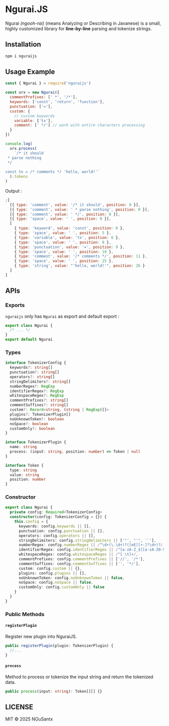 # Ngurai.JS

Ngurai _(ngooh-rai)_ (means Analyzing or Describing in Javanese) is a small, highly customized library for **line-by-line** parsing and tokenize strings.

## Installation

```bash
npm i nguraijs
```

## Usage Example

```javascript
const { Ngurai } = require('nguraijs')

const urx = new Ngurai({
  commentPrefixes: [' *', '/*'],
  keywords: ['const', 'return', 'function'],
  punctuation: ['='],
  custom: {
    // custom keywords
    variable: ['tx'],
    comment: [' */'] // work with entire characters processing
  }
})

console.log(
  urx.process(
    `/* it should
 * parse nothing
 */
 
const tx = /* comments */ 'hello, world!'`
  ).tokens
)
```

Output :

```javascript
;[
  [{ type: 'comment', value: '/* it should', position: 0 }],
  [{ type: 'comment', value: ' * parse nothing', position: 0 }],
  [{ type: 'comment', value: ' */', position: 0 }],
  [{ type: 'space', value: ' ', position: 0 }],
  [
    { type: 'keyword', value: 'const', position: 0 },
    { type: 'space', value: ' ', position: 5 },
    { type: 'variable', value: 'tx', position: 6 },
    { type: 'space', value: ' ', position: 8 },
    { type: 'punctuation', value: '=', position: 9 },
    { type: 'space', value: ' ', position: 10 },
    { type: 'comment', value: '/* comments */', position: 11 },
    { type: 'space', value: ' ', position: 25 },
    { type: 'string', value: "'hello, world!'", position: 26 }
  ]
]
```

## APIs

### Exports

`nguraijs` only has `Ngurai` as export and default export :

```javascript
export class Ngurai {
  /* ... */
}
export default Ngurai
```

### Types

```typescript
interface TokenizerConfig {
  keywords?: string[]
  punctuation?: string[]
  operators?: string[]
  stringDelimiters?: string[]
  numberRegex?: RegExp
  identifierRegex?: RegExp
  whitespaceRegex?: RegExp
  commentPrefixes?: string[]
  commentSuffixes?: string[]
  custom?: Record<string, (string | RegExp)[]>
  plugins?: TokenizerPlugin[]
  noUnknownToken?: boolean
  noSpace?: boolean
  customOnly?: boolean
}

interface TokenizerPlugin {
  name: string
  process: (input: string, position: number) => Token | null
}

interface Token {
  type: string
  value: string
  position: number
}
```

### Constructor

```typescript
export class Ngurai {
  private config: Required<TokenizerConfig>
  constructor(config: TokenizerConfig = {}) {
    this.config = {
      keywords: config.keywords || [],
      punctuation: config.punctuation || [],
      operators: config.operators || [],
      stringDelimiters: config.stringDelimiters || ['"', "'", '`'],
      numberRegex: config.numberRegex || /^\d+(\.\d+)?([eE][+-]?\d+)?/,
      identifierRegex: config.identifierRegex || /^[a-zA-Z_$][a-zA-Z0-9_$]*/,
      whitespaceRegex: config.whitespaceRegex || /^[ \t]+/,
      commentPrefixes: config.commentPrefixes || ['//', '/*'],
      commentSuffixes: config.commentSuffixes || ['', '*/'],
      custom: config.custom || {},
      plugins: config.plugins || [],
      noUnknownToken: config.noUnknownToken || false,
      noSpace: config.noSpace || false,
      customOnly: config.customOnly || false
    }
  }
}
```

### Public Methods

#### `registerPlugin`

Register new plugin into NguraiJS.

```typescript
public registerPlugin(plugin: TokenizerPlugin) {
  //...
}
```

#### `process`

Method to process or tokenize the input string and return the tokenized data.

```typescript
public process(input: string): Token[][] {}
```

## LICENSE

MIT © 2025 NOuSantx
